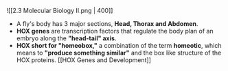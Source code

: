 ![[2.3 Molecular Biology II.png | 400]]

- A fly's body has 3 major sections, **Head, Thorax and Abdomen**.
- **HOX genes** are transcription factors that regulate the body plan of an embryo along the **"head-tail" axis**.
- **HOX short for "homeobox,"** a combination of the term **homeotic**, which means to **"produce something similar"** and the box like structure of the HOX proteins.
[[HOX Genes and Development]]
